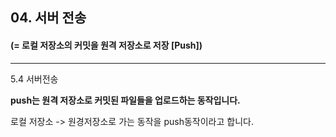 <!-- 5장 서버 
    서버 전송-->

## 04. 서버 전송
#### (= 로컬 저장소의 커밋을 원격 저장소로 저장 [__Push__])

----------
5.4 서버전송

<b>push는 원격 저장소로 커밋된 파일들을 업로드하는 동작입니다.</b>


로컬 저장소 -> 원경저장소로 가는 동작을 push동작이라고 합니다.

